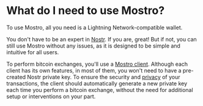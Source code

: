 # What do I need to use Mostro?

To use Mostro, all you need is a Lightning Network-compatible wallet.

You don't have to be an expert in [Nostr](https://nostr.com/). If you are, great! But if not, you can still use Mostro without any issues, as it is designed to be simple and intuitive for all users.

To perform bitcoin exchanges, you'll use a [Mostro client](./clients.md). Although each client has its own features, in most of them, you won't need to have a pre-created Nostr private key. To ensure the security and [privacy](./privacy.md) of your transactions, the client should automatically generate a new private key each time you perform a bitcoin exchange, without the need for additional setup or interventions on your part.
